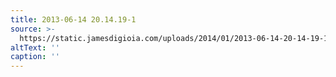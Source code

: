 ```yaml
---
title: 2013-06-14 20.14.19-1
source: >-
  https://static.jamesdigioia.com/uploads/2014/01/2013-06-14-20-14-19-1-scaled.jpg
altText: ''
caption: ''
---
```


